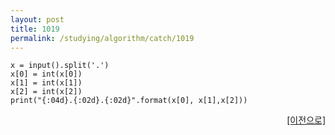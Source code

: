 ```yaml
---
layout: post
title: 1019
permalink: /studying/algorithm/catch/1019
---
```


```
x = input().split('.')
x[0] = int(x[0])
x[1] = int(x[1])
x[2] = int(x[2])
print("{:04d}.{:02d}.{:02d}".format(x[0], x[1],x[2]))

```
  
    
    
<div style="text-align: right"> <a href = 'https://namhyo01.github.io/studying/algorithm/catch'> [이전으로] </a> </div>
